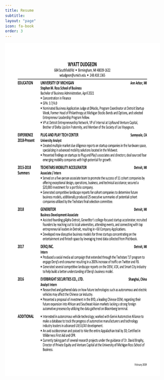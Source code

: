 ```yaml
---
title: Resume
subtitle:
layout: "page"
icon: fa-book
order: 3
---
```

<img src="assets/images/Wyatt Dudgeon's Resume 2-5-2019 (1).jpg" alt="Resume" style="width:820px;height:1080px;" />


